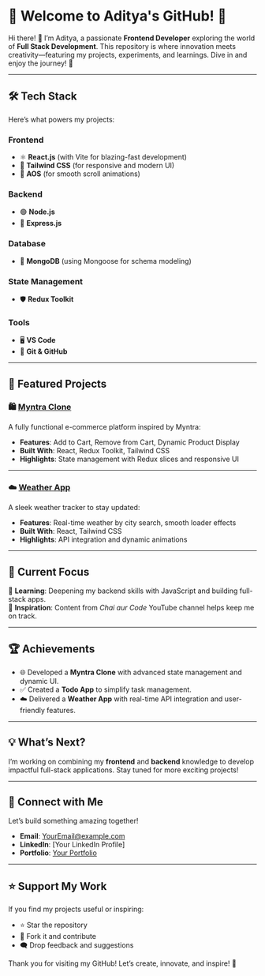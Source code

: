 # 🌟 Welcome to Aditya's GitHub! 🌟  

Hi there! 👋 I’m Aditya, a passionate **Frontend Developer** exploring the world of **Full Stack Development**. This repository is where innovation meets creativity—featuring my projects, experiments, and learnings. Dive in and enjoy the journey! 🚀  

---

## 🛠️ **Tech Stack**
Here’s what powers my projects:  

### Frontend
- ⚛️ **React.js** (with Vite for blazing-fast development)
- 🎨 **Tailwind CSS** (for responsive and modern UI)
- 💫 **AOS** (for smooth scroll animations)  

### Backend
- 🟢 **Node.js**
- 🚀 **Express.js**  

### Database
- 🍃 **MongoDB** (using Mongoose for schema modeling)  

### State Management
- 🛡️ **Redux Toolkit**  

### Tools
- 🖥️ **VS Code**
- 🧩 **Git & GitHub**

---

## 🌟 **Featured Projects**

### 🛍️ [Myntra Clone](https://mintra-app.netlify.app/)
A fully functional e-commerce platform inspired by Myntra:  
- **Features**: Add to Cart, Remove from Cart, Dynamic Product Display  
- **Built With**: React, Redux Toolkit, Tailwind CSS  
- **Highlights**: State management with Redux slices and responsive UI  

---


### ☁️ [Weather App](https://weather-app-two-pi-83.vercel.app/)  
A sleek weather tracker to stay updated:  
- **Features**: Real-time weather by city search, smooth loader effects  
- **Built With**: React, Tailwind CSS  
- **Highlights**: API integration and dynamic animations  

---

## 🚀 **Current Focus**  

🌱 **Learning**: Deepening my backend skills with JavaScript and building full-stack apps.  
📖 **Inspiration**: Content from *Chai aur Code* YouTube channel helps keep me on track.  

---

## 🏆 **Achievements**  

- 🌐 Developed a **Myntra Clone** with advanced state management and dynamic UI.  
- ✅ Created a **Todo App** to simplify task management.  
- ☁️ Delivered a **Weather App** with real-time API integration and user-friendly features.  

---

## 💡 **What’s Next?**  

I’m working on combining my **frontend** and **backend** knowledge to develop impactful full-stack applications. Stay tuned for more exciting projects!  

---

## 💌 **Connect with Me**

Let’s build something amazing together!  

- **Email**: [YourEmail@example.com](adipandey830@gmail.com)  
- **LinkedIn**: [Your LinkedIn Profile] 
- **Portfolio**: [Your Portfolio](https://adityapandey1.netlify.app/)  

---

## ⭐ **Support My Work**

If you find my projects useful or inspiring:  
- ⭐ Star the repository  
- 🍴 Fork it and contribute  
- 🗨️ Drop feedback and suggestions  

Thank you for visiting my GitHub! Let’s create, innovate, and inspire! 🌟
